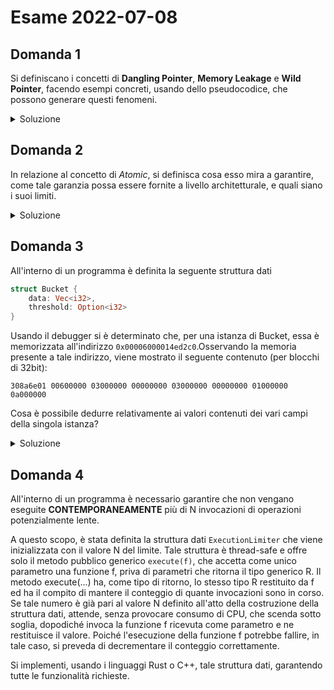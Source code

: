 # Esame 2022-07-08

## Domanda 1

Si definiscano i concetti di **Dangling Pointer**, **Memory Leakage** e **Wild Pointer**, facendo esempi concreti, usando dello pseudocodice, che possono generare questi fenomeni.

<details>
<summary>Soluzione</summary>

> La spiegazione che segue e stata generata, non è stata utilizzata come risposta d'esame

### Dangling pointer

Un **dangling pointer** si ha quando si ha un puntatore che punta ad una locazione di memoria che è stata deallocata o che non è più valida. In Rust questo problema viene evitato grazie al sistema di ownership e borrowing. Tuttavia si possono creare dangling pointer in modo non sicuro. In Rust questi errori vengono rilevati a compile-time grazie al borrow checker, a meno che non si usi l'unsafe.

```rust
let x = Box::new(5); 
let y = &x; // y punta a x

drop(x); // x viene deallocato

print(*y); // ERRORE! y è un dangling pointer
```

### Memory Leakage

Un **memory leak** si verifica quando un programma alloca memoria ma non la libera più, anche quando non servirebbe più. Questo causa un uso non necessario di memoria.

In Rust i memory leak sono molto rari grazie al sistema di ownership e borrowing che fa si che la memoria venga liberata automaticamente quando un valore esce fuori scope.

Tuttavia è possibile creare memory leak in Rust usando reference counting.

```rust
use std::rc::Rc;

fn main() {
  let x = Rc::new(5);

  let _y = Rc::clone(&x);
  // x e y puntano entrambi allo stesso valore 5 

  // _y esce fuori scope ma il valore 5 non viene liberato
  // perché c'è ancora x che punta ad esso
}
```

### Wild pointer

I **wild pointer** (o puntatore selvaggio) è un puntatore il cui valore è sconosciuto o imprevedibile. Si tratta di un puntatore non inizializzato che punta a una locazione di memoria casuale.

In Rust, i wild pointer sono prevenuti dal sistema di **ownership** e **borrowing**:

- Tutti i puntatori devono essere validi prima di essere dereferenziati.
- I puntatori non possono "scappare" dal loro ambito di validità.

Quindi in Rust i wild pointer sono possibili solo con l'unsafe.
</details>

## Domanda 2

In relazione al concetto di _Atomic_, si definisca cosa esso mira a garantire, come tale garanzia possa essere fornite a livello architetturale, e quali siano i suoi limiti.

<details>
<summary>Soluzione</summary>

> La spiegazione che segue e stata generata, non è stata utilizzzata come risposta d'esame

Con **atomicità** si riferisce alla proprietà di un'operazione di essere eseguita in modo indivisibile ed atomico. Un'operazione atomica è un'unità di lavoro che deve essere completata interamente prima che un'altra operazione possa modificare lo stesso dato.

L'atomicità mira a garantire che le operazioni critiche su dati condivisi, come letture e scritture, non possano essere interrotte da altre operazioni concorrenti. Ad esempio, se due thread leggono e scrivono su una variabile condivisa, l'atomicità garantisce che la lettura o la scrittura avvengano completamente prima che l'altro thread possa accedere alla stessa variabile.

A livello architetturale, l'atomicità può essere fornita tramite:

- **Istruzioni atomiche hardware**: molti processori forniscono operazioni speciali che sono atomiche a livello hardware. Ad es. l'istruzione XCHG su x86.
- **Lock di mutua esclusione**: un mutex garantisce che solo un thread alla volta possa accedere a una sezione critica di codice.
- **Transazioni atomiche**: meccanismi transazionali che eseguono una serie di operazioni in modalità "tutto o niente".

I limiti dell'atomicità sono:

- Non previene race condition su dati diversi. Atomicità su una singola variabile.
- Overhead di performance dovuto ai lock o alle transazioni.
- Deadlock se i lock non vengono rilasciati correttamente.
- Non garantisce "consistency" dei dati complessivi.

Quindi l'atomicità è una proprietà importante per la correttezza in presenza di parallelismo, ma da sola non è sufficiente - vanno utilizzati anche altri meccanismi come i lock.

</details>

## Domanda 3

All'interno di un programma è definita la seguente struttura dati

```rust
struct Bucket {
    data: Vec<i32>,
    threshold: Option<i32>
}
```

Usando il debugger si è determinato che, per una istanza di Bucket, essa è memorizzata all'indirizzo `0x00006000014ed2c0`.Osservando la memoria presente a tale indirizzo, viene mostrato il seguente contenuto (per blocchi di 32bit):

```plaintext
308a6e01 00600000 03000000 00000000 03000000 00000000 01000000 0a000000
```

Cosa è possibile dedurre relativamente ai valori contenuti dei vari campi della singola istanza?

<details>
<summary>Soluzione</summary>

> Risposta non verificata

**Fat Pointer di data**

- `0x00000600 10e6a803` (8 Byte) è l'indirizzo al primo i32 contenuto all'interno di data
- `0x00000000 00000030` (8 Byte) è il numero di elementi presenti in data
- `0x00000000 00000030` (8 Byte) è la capacità di data 

**threshold**

- `0x000000a0 00000010` (8 Byte) di cui 1B di tag, 4B di i32 e i rimanenti di 

</details>


## Domanda 4

All'interno di un programma è necessario garantire che non vengano eseguite **CONTEMPORANEAMENTE** più di N invocazioni di operazioni potenzialmente lente.

A questo scopo, è stata definita la struttura dati `ExecutionLimiter` che viene inizializzata con il valore N del limite. Tale struttura è thread-safe e offre solo il metodo pubblico generico `execute(f)`, che accetta come unico parametro una funzione f, priva di parametri che ritorna il tipo generico R. Il metodo execute(...) ha, come tipo di ritorno, lo stesso tipo R restituito da f ed ha il compito di mantere il conteggio di quante invocazioni sono in corso. Se tale numero è già pari al valore N definito all'atto della costruzione della struttura dati, attende, senza provocare consumo di CPU, che scenda sotto soglia, dopodiché invoca la funzione f ricevuta come parametro e ne restituisce il valore. Poiché l'esecuzione della funzione f potrebbe fallire, in tale caso, si preveda di decrementare il conteggio correttamente.

Si implementi, usando i linguaggi Rust o C++, tale struttura dati, garantendo tutte le funzionalità richieste.
